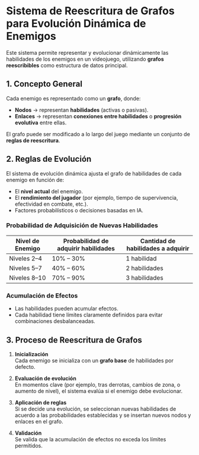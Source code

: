 # Sistema de Reescritura de Grafos para Evolución Dinámica de Enemigos

Este sistema permite representar y evolucionar dinámicamente las habilidades de los enemigos en un videojuego, utilizando **grafos reescribibles** como estructura de datos principal.

## 1. Concepto General

Cada enemigo es representado como un **grafo**, donde:

- **Nodos** → representan **habilidades** (activas o pasivas).  
- **Enlaces** → representan **conexiones entre habilidades** o **progresión evolutiva** entre ellas.

El grafo puede ser modificado a lo largo del juego mediante un conjunto de **reglas de reescritura**.

## 2. Reglas de Evolución

El sistema de evolución dinámica ajusta el grafo de habilidades de cada enemigo en función de:

- El **nivel actual** del enemigo.
- El **rendimiento del jugador** (por ejemplo, tiempo de supervivencia, efectividad en combate, etc.).
- Factores probabilísticos o decisiones basadas en IA.

### Probabilidad de Adquisición de Nuevas Habilidades

| Nivel de Enemigo | Probabilidad de adquirir habilidades | Cantidad de habilidades a adquirir |
|------------------|-------------------------------------|-----------------------------------|
| Niveles 2–4      | 10% – 30%                           | 1 habilidad                       |
| Niveles 5–7      | 40% – 60%                           | 2 habilidades                     |
| Niveles 8–10     | 70% – 90%                           | 3 habilidades                     |

### Acumulación de Efectos

- Las habilidades pueden acumular efectos.
- Cada habilidad tiene límites claramente definidos para evitar combinaciones desbalanceadas.

## 3. Proceso de Reescritura de Grafos

1. **Inicialización**  
   Cada enemigo se inicializa con un **grafo base** de habilidades por defecto.

2. **Evaluación de evolución**  
   En momentos clave (por ejemplo, tras derrotas, cambios de zona, o aumento de nivel), el sistema evalúa si el enemigo debe evolucionar.

3. **Aplicación de reglas**  
   Si se decide una evolución, se seleccionan nuevas habilidades de acuerdo a las probabilidades establecidas y se insertan nuevos nodos y enlaces en el grafo.

4. **Validación**  
   Se valida que la acumulación de efectos no exceda los límites permitidos.
